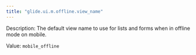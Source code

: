 ```yaml
---
title: "glide.ui.m.offline.view_name"
---
```


Description: The default view name to use for lists and forms when in offline mode on mobile.

Value: `mobile_offline`